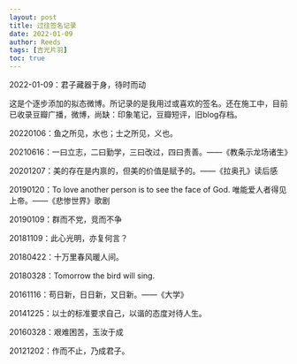 ```yaml
---
layout: post
title: 过往签名记录
date: 2022-01-09
author: Reeds
tags: [吉光片羽]
toc: true
---
```


 

2022-01-09：君子藏器于身，待时而动

<!--- more ---> 

这是个逐步添加的拟态微博。所记录的是我用过或喜欢的签名。还在施工中，目前已收录豆瓣广播，微博，尚缺：印象笔记，豆瓣短评，旧blog存档。

20220106：鱼之所见，水也；士之所见，义也。

20210616：一曰立志，二曰勤学，三曰改过，四曰责善。——《教条示龙场诸生》

20201207：美的存在是内禀的，但美的价值是赋予的。——《拉奥孔》读后感

20190120：To love another person is to see the face of God. 唯能爱人者得见上帝。——《悲惨世界》歌剧

20190109：群而不党，竞而不争

20181109：此心光明，亦复何言？

20180422：十万里春风暖人间。

20180328：Tomorrow the bird will sing.

20161116：苟日新，日日新，又日新。——《大学》

20141225：以士的标准要求自己，以谐的态度对待人生。

20160328：艰难困苦，玉汝于成

20121202：作而不止，乃成君子。



